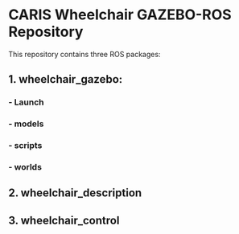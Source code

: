 # CARIS Wheelchair GAZEBO-ROS Repository
This repository contains three ROS packages: 
## 1. **wheelchair_gazebo**: 
### - Launch
### - models
### - scripts
### - worlds
## 2. **wheelchair_description**
## 3. **wheelchair_control**
